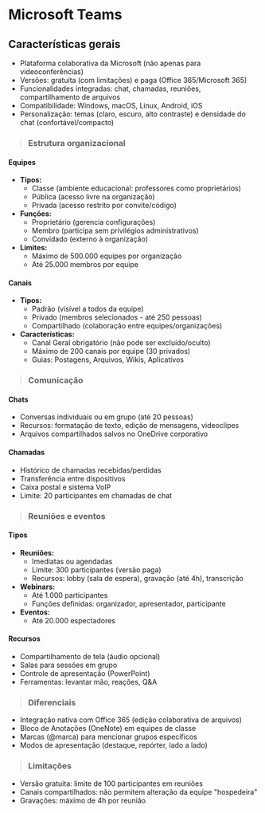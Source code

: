 # Microsoft Teams

## Características gerais
- Plataforma colaborativa da Microsoft (não apenas para videoconferências)
- Versões: gratuita (com limitações) e paga (Office 365/Microsoft 365)
- Funcionalidades integradas: chat, chamadas, reuniões, compartilhamento de arquivos
- Compatibilidade: Windows, macOS, Linux, Android, iOS
- Personalização: temas (claro, escuro, alto contraste) e densidade do chat (confortável/compacto)

> ### Estrutura organizacional

#### Equipes
- **Tipos:**
  - Classe (ambiente educacional: professores como proprietários)
  - Pública (acesso livre na organização)
  - Privada (acesso restrito por convite/código)
- **Funções:**
  - Proprietário (gerencia configurações)
  - Membro (participa sem privilégios administrativos)
  - Convidado (externo à organização)
- **Limites:**
  - Máximo de 500.000 equipes por organização
  - Até 25.000 membros por equipe

#### Canais
- **Tipos:**
  - Padrão (visível a todos da equipe)
  - Privado (membros selecionados - até 250 pessoas)
  - Compartilhado (colaboração entre equipes/organizações)
- **Características:**
  - Canal Geral obrigatório (não pode ser excluído/oculto)
  - Máximo de 200 canais por equipe (30 privados)
  - Guias: Postagens, Arquivos, Wikis, Aplicativos

> ### Comunicação

#### Chats
- Conversas individuais ou em grupo (até 20 pessoas)
- Recursos: formatação de texto, edição de mensagens, videoclipes
- Arquivos compartilhados salvos no OneDrive corporativo

#### Chamadas
- Histórico de chamadas recebidas/perdidas
- Transferência entre dispositivos
- Caixa postal e sistema VoIP
- Limite: 20 participantes em chamadas de chat

> ### Reuniões e eventos

#### Tipos
- **Reuniões:**
  - Imediatas ou agendadas
  - Limite: 300 participantes (versão paga)
  - Recursos: lobby (sala de espera), gravação (até 4h), transcrição
- **Webinars:**
  - Até 1.000 participantes
  - Funções definidas: organizador, apresentador, participante
- **Eventos:**
  - Até 20.000 espectadores

#### Recursos
- Compartilhamento de tela (áudio opcional)
- Salas para sessões em grupo
- Controle de apresentação (PowerPoint)
- Ferramentas: levantar mão, reações, Q&A

> ### Diferenciais
- Integração nativa com Office 365 (edição colaborativa de arquivos)
- Bloco de Anotações (OneNote) em equipes de classe
- Marcas (@marca) para mencionar grupos específicos
- Modos de apresentação (destaque, repórter, lado a lado)

> ### Limitações
- Versão gratuita: limite de 100 participantes em reuniões
- Canais compartilhados: não permitem alteração da equipe "hospedeira"
- Gravações: máximo de 4h por reunião